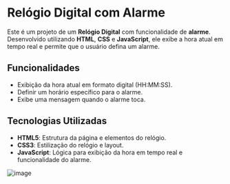 # Relógio Digital com Alarme

Este é um projeto de um **Relógio Digital** com funcionalidade de **alarme**. Desenvolvido utilizando **HTML**, **CSS** e **JavaScript**, ele exibe a hora atual em tempo real e permite que o usuário defina um alarme.

## Funcionalidades

- Exibição da hora atual em formato digital (HH:MM:SS).
- Definir um horário específico para o alarme.
- Exibe uma mensagem quando o alarme toca.

## Tecnologias Utilizadas

- **HTML5**: Estrutura da página e elementos do relógio.
- **CSS3**: Estilização do relógio e layout.
- **JavaScript**: Lógica para exibição da hora em tempo real e funcionalidade do alarme.

<img src="https://i.ibb.co/3MSHhYS/image.png" alt="image" border="0"></a>
